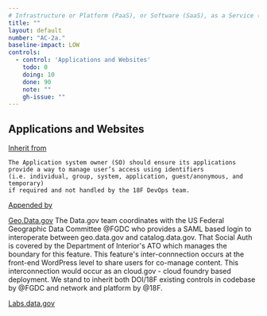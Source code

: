 ```yaml
---
# Infrastructure or Platform (PaaS), or Software (SaaS), as a Service (XaaS)
title: ""
layout: default
number: "AC-2a."
baseline-impact: LOW
controls:
  - control: 'Applications and Websites'
    todo: 0
    doing: 10
    done: 90
    note: ""
    gh-issue: ""
---
```

## Applications and Websites
[Inherit from](@18F)

```
The Application system owner (SO) should ensure its applications provide a way to manage user’s access using identifiers
(i.e. individual, group, system, application, guest/anonymous, and temporary)
if required and not handled by the 18F DevOps team.
```
[Appended by](@datagov)

[Geo.Data.gov](http://geoplatform.gov)
The Data.gov team coordinates with the US Federal Geographic Data Committee @FGDC who provides a SAML based login to interoperate between geo.data.gov and catalog.data.gov. That Social Auth is covered by the Department of Interior's ATO which manages the boundary for this feature. This feature's inter-connnection occurs at the front-end WordPress level to share users for co-manage content. This interconnection would occur as an cloud.gov - cloud foundry based deployment. We stand to inherit both DOI/18F existing controls in codebase by @FGDC and network and platform by @18F.

[Labs.data.gov]()   
